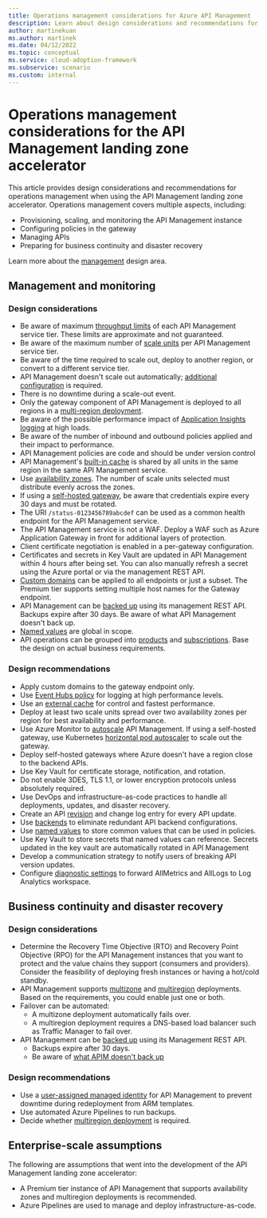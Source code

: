 ```yaml
---
title: Operations management considerations for Azure API Management
description: Learn about design considerations and recommendations for operations management in the Azure API Management landing zone accelerator
author: martinekuan
ms.author: martinek
ms.date: 04/12/2022
ms.topic: conceptual
ms.service: cloud-adoption-framework
ms.subservice: scenario
ms.custom: internal
---
```


# Operations management considerations for the API Management landing zone accelerator

This article provides design considerations and recommendations for operations management when using the API Management landing zone accelerator. Operations management covers multiple aspects, including:

- Provisioning, scaling, and monitoring the API Management instance
- Configuring policies in the gateway
- Managing APIs
- Preparing for business continuity and disaster recovery

Learn more about the [management](../../../ready/landing-zone/design-area/management.md) design area.

## Management and monitoring

### Design considerations

- Be aware of maximum [throughput limits](/azure/azure-resource-manager/management/azure-subscription-service-limits#api-management-limits) of each API Management service tier. These limits are approximate and not guaranteed.
- Be aware of the maximum number of [scale units](https://azure.microsoft.com/pricing/details/api-management/) per API Management service tier.
- Be aware of the time required to scale out, deploy to another region, or convert to a different service tier.
- API Management doesn't scale out automatically; [additional configuration](/azure/api-management/api-management-howto-autoscale) is required.
- There is no downtime during a scale-out event.
- Only the gateway component of API Management is deployed to all regions in a [multi-region deployment](/azure/api-management/api-management-howto-deploy-multi-region). 
- Be aware of the possible performance impact of [Application Insights logging](/azure/api-management/api-management-howto-app-insights) at high loads.
- Be aware of the number of inbound and outbound policies applied and their impact to performance.
- API Management policies are code and should be under version control
- API Management's [built-in cache](/azure/api-management/api-management-howto-cache) is shared by all units in the same region in the same API Management service.
- Use [availability zones](/azure/api-management/zone-redundancy). The number of scale units selected must distribute evenly across the zones.
- If using a [self-hosted gateway](/azure/api-management/self-hosted-gateway-overview), be aware that credentials expire every 30 days and must be rotated. 
- The URI `/status-0123456789abcdef` can be used as a common health endpoint for the API Management service.
- The API Management service is not a WAF. Deploy a WAF such as Azure Application Gateway in front for additional layers of protection.
- Client certificate negotiation is enabled in a per-gateway configuration.
- Certificates and secrets in Key Vault are updated in API Management within 4 hours after being set. You can also manually refresh a secret using the Azure portal or via the management REST API.
- [Custom domains](/azure/api-management/configure-custom-domain) can be applied to all endpoints or just a subset. The Premium tier supports setting multiple host names for the Gateway endpoint.
- API Management can be [backed up](/azure/api-management/api-management-howto-disaster-recovery-backup-restore) using its management REST API. Backups expire after 30 days. Be aware of what API Management doesn't back up.
- [Named values](/azure/api-management/api-management-howto-properties) are global in scope.
- API operations can be grouped into [products](/azure/api-management/api-management-howto-add-products) and [subscriptions](/azure/api-management/api-management-subscriptions). Base the design on actual business requirements.

### Design recommendations

- Apply custom domains to the gateway endpoint only.
- Use [Event Hubs policy](/azure/api-management/api-management-howto-log-event-hubs) for logging at high performance levels.
- Use an [external cache](/azure/api-management/api-management-howto-cache-external) for control and fastest performance.
- Deploy at least two scale units spread over two availability zones per region for best availability and performance.
- Use Azure Monitor to [autoscale](/azure/api-management/api-management-howto-autoscale) API Management. If using a self-hosted gateway, use Kubernetes [horizontal pod autoscaler](/azure/api-management/how-to-self-hosted-gateway-on-kubernetes-in-production#autoscaling) to scale out the gateway.
- Deploy self-hosted gateways where Azure doesn't have a region close to the backend APIs.
- Use Key Vault for certificate storage, notification, and rotation.
- Do not enable 3DES, TLS 1.1, or lower encryption protocols unless absolutely required. 
- Use DevOps and infrastructure-as-code practices to handle all deployments, updates, and disaster recovery. 
- Create an API [revision](/azure/api-management/api-management-revisions) and change log entry for every API update.  
- Use [backends](/azure/api-management/backends) to eliminate redundant API backend configurations.
- Use [named values](/azure/api-management/api-management-howto-properties) to store common values that can be used in policies.
- Use Key Vault to store secrets that named values can reference. Secrets updated in the key vault are automatically rotated in API Management
- Develop a communication strategy to notify users of breaking API version updates.
- Configure [diagnostic settings](/azure/api-management/api-management-howto-use-azure-monitor#resource-logs) to forward AllMetrics and AllLogs to Log Analytics workspace.

## Business continuity and disaster recovery

### Design considerations


- Determine the Recovery Time Objective (RTO) and Recovery Point Objective (RPO) for the API Management instances that you want to protect and the value chains they support (consumers and providers). Consider the feasibility of deploying fresh instances or having a hot/cold standby.
- API Management supports [multizone](/azure/api-management/zone-redundancy) and [multiregion](/azure/api-management/api-management-howto-deploy-multi-region) deployments. Based on the requirements, you could enable just one or both.
- Failover can be automated:
  - A multizone deployment automatically fails over.
  - A multiregion deployment requires a DNS-based load balancer such as Traffic Manager to fail over.
- API Management can be [backed up](/azure/api-management/api-management-howto-disaster-recovery-backup-restore#calling-the-backup-and-restore-operations) using its Management REST API. 
  * Backups expire after 30 days. 
  * Be aware of [what APIM doesn't back up](/azure/api-management/api-management-howto-disaster-recovery-backup-restore#what-is-not-backed-up)

### Design recommendations

- Use a [user-assigned managed identity](/azure/api-management/api-management-howto-use-managed-service-identity) for API Management to prevent downtime during redeployment from ARM templates.
- Use automated Azure Pipelines to run backups.
- Decide whether [multiregion deployment](/azure/api-management/api-management-howto-deploy-multi-region) is required.

## Enterprise-scale assumptions

The following are assumptions that went into the development of the API Management landing zone accelerator:

- A Premium tier instance of API Management that supports availability zones and multiregion deployments is recommended.
- Azure Pipelines are used to manage and deploy infrastructure-as-code.
